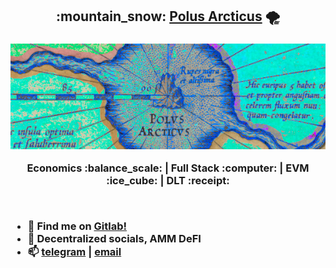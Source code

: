<h2 align="center">:mountain_snow: <a href="https://polusarcticus.gitlab.io/web-portal/">Polus Arcticus</a> 🌪️<h3>
<p align="center"><img src="https://github.com/polus-arcticus/polus-arcticus/blob/main/septentrio-banner.jpg"/></p>
<p align="center">Economics :balance_scale: | Full Stack :computer: | EVM :ice_cube: | DLT :receipt:</p><br/>

- :fox_face:  Find me on [Gitlab!](https://gitlab.com/polusarcticus) <br/>
- 💬  Decentralized socials, AMM DeFI <br/>
- 📫 [telegram](https://t.me/polusarcticus) | [email](thulsmans.1133@gmail.com)


<!--
**polus-arcticus/polus-arcticus** is a ✨ _special_ ✨ repository because its `README.md` (this file) appears on your GitHub profile.

Here are some ideas to get you started:

- 🔭 I’m currently working on ...
- 🌱 I’m currently learning ...
- 👯 I’m looking to collaborate on ...
- 🤔 I’m looking for help with ...
- 💬 Ask me about ...
- 📫 How to reach me: ...
- 😄 Pronouns: ...
- ⚡ Fun fact: ...
-->
